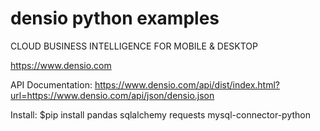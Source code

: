 # densio python examples

CLOUD BUSINESS INTELLIGENCE FOR MOBILE & DESKTOP

https://www.densio.com

API Documentation:
https://www.densio.com/api/dist/index.html?url=https://www.densio.com/api/json/densio.json

Install:
$pip install pandas sqlalchemy requests mysql-connector-python